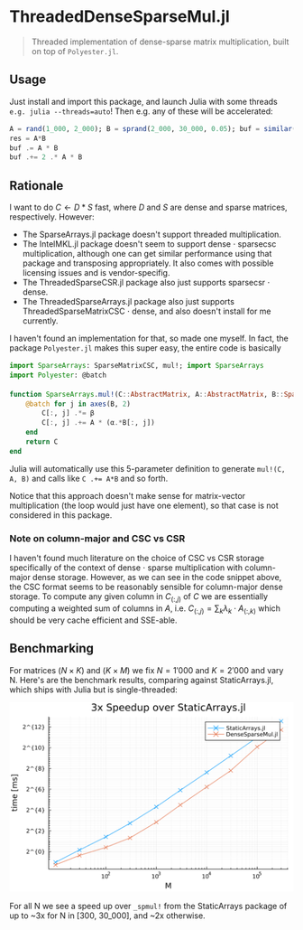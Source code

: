 # ThreadedDenseSparseMul.jl

> Threaded implementation of dense-sparse matrix multiplication, built on top of `Polyester.jl`.

## Usage
Just install and import this package, and launch Julia with some threads `e.g. julia --threads=auto`! Then e.g. any of these will be accelerated:
```julia
A = rand(1_000, 2_000); B = sprand(2_000, 30_000, 0.05); buf = similar(size(A,1), size(B,2))  # prealloc
res = A*B
buf .= A * B
buf .+= 2 .* A * B
```

## Rationale
I want to do $C \leftarrow D*S$ fast, where $D$ and $S$ are dense and sparse matrices, respectively. However:
- The SparseArrays.jl package doesn't support threaded multiplication.
- The IntelMKL.jl package doesn't seem to support dense $\cdot$ sparsecsc multiplication, although one can get similar performance using that package and transposing appropriately. It also comes with possible licensing issues and is vendor-specifig.
- The ThreadedSparseCSR.jl package also just supports sparsecsr $\cdot$ dense.
- The ThreadedSparseArrays.jl package also just supports ThreadedSparseMatrixCSC $\cdot$ dense, and also doesn't install for me currently.

I haven't found an implementation for that, so made one myself. In fact, the package `Polyester.jl` makes this super easy, the entire code is basically
```julia
import SparseArrays: SparseMatrixCSC, mul!; import SparseArrays
import Polyester: @batch

function SparseArrays.mul!(C::AbstractMatrix, A::AbstractMatrix, B::SparseMatrixCSC, α::Number, β::Number)
    @batch for j in axes(B, 2)
        C[:, j] .*= β
        C[:, j] .+= A * (α.*B[:, j])
    end
    return C
end
```

Julia will automatically use this 5-parameter definition to generate `mul!(C, A, B)` and calls like `C .+= A*B` and so forth.

Notice that this approach doesn't make sense for matrix-vector multiplication (the loop would just have one element), so that case is not considered in this package.


### Note on column-major and CSC vs CSR
I haven't found much literature on the choice of CSC vs CSR storage specifically of the context of dense $\cdot$ sparse multiplication with column-major dense storage.
However, as we can see in the code snippet above, the CSC format seems to be reasonably sensible for column-major dense storage.
To compute any given column in $C_{(:,j)}$ of $C$ we are essentially computing a weighted sum of columns in $A$, i.e. $C_{(:,j)} = \sum_k \lambda_k \cdot A_{(:,k)}$ which should be very cache efficient and SSE-able.

## Benchmarking
For matrices $(N\times K)$ and $(K\times M)$ we fix $N=1'000$ and $K=2'000$ and vary N.
Here's are the benchmark results, comparing against StaticArrays.jl, which ships with Julia but is single-threaded:

![scaling benchmark](/benchmark/scaling.png)

For all N we see a speed up over `_spmul!` from the StaticArrays package of up to ~3x for N in [300, 30_000], and ~2x otherwise.
